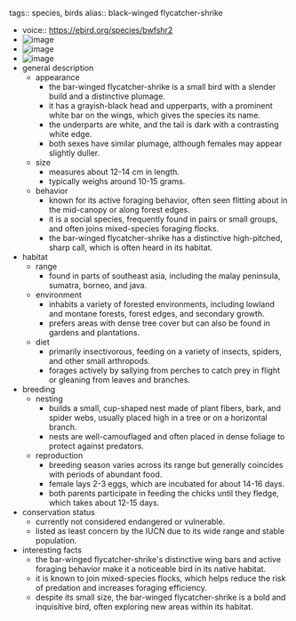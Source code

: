 tags:: species, birds
alias:: black-winged flycatcher-shrike

- voice:: https://ebird.org/species/bwfshr2
- ![image](https://ipfs.io/ipfs/QmX7TMTUuZ7PFg9rBAXCaSdPDoBxRGYTiXdgt3mw1HkQsK)
- ![image](https://ipfs.io/ipfs/QmNZybr6LuL7iSGtterkEY9AZDeKMwxLzHpE26MNDpphXo)
- ![image](https://ipfs.io/ipfs/QmatC2T2pUBLmH5Nh2Au2Xn6AFzNqyn8ZQ3iK548YRxMNu)
- general description
	- appearance
		- the bar-winged flycatcher-shrike is a small bird with a slender build and a distinctive plumage.
		- it has a grayish-black head and upperparts, with a prominent white bar on the wings, which gives the species its name.
		- the underparts are white, and the tail is dark with a contrasting white edge.
		- both sexes have similar plumage, although females may appear slightly duller.
	- size
		- measures about 12-14 cm in length.
		- typically weighs around 10-15 grams.
	- behavior
		- known for its active foraging behavior, often seen flitting about in the mid-canopy or along forest edges.
		- it is a social species, frequently found in pairs or small groups, and often joins mixed-species foraging flocks.
		- the bar-winged flycatcher-shrike has a distinctive high-pitched, sharp call, which is often heard in its habitat.
- habitat
	- range
		- found in parts of southeast asia, including the malay peninsula, sumatra, borneo, and java.
	- environment
		- inhabits a variety of forested environments, including lowland and montane forests, forest edges, and secondary growth.
		- prefers areas with dense tree cover but can also be found in gardens and plantations.
	- diet
		- primarily insectivorous, feeding on a variety of insects, spiders, and other small arthropods.
		- forages actively by sallying from perches to catch prey in flight or gleaning from leaves and branches.
- breeding
	- nesting
		- builds a small, cup-shaped nest made of plant fibers, bark, and spider webs, usually placed high in a tree or on a horizontal branch.
		- nests are well-camouflaged and often placed in dense foliage to protect against predators.
	- reproduction
		- breeding season varies across its range but generally coincides with periods of abundant food.
		- female lays 2-3 eggs, which are incubated for about 14-16 days.
		- both parents participate in feeding the chicks until they fledge, which takes about 12-15 days.
- conservation status
	- currently not considered endangered or vulnerable.
	- listed as least concern by the IUCN due to its wide range and stable population.
- interesting facts
	- the bar-winged flycatcher-shrike's distinctive wing bars and active foraging behavior make it a noticeable bird in its native habitat.
	- it is known to join mixed-species flocks, which helps reduce the risk of predation and increases foraging efficiency.
	- despite its small size, the bar-winged flycatcher-shrike is a bold and inquisitive bird, often exploring new areas within its habitat.